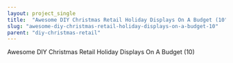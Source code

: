 ```yaml
---
layout: project_single
title:  "Awesome DIY Christmas Retail Holiday Displays On A Budget (10"
slug: "awesome-diy-christmas-retail-holiday-displays-on-a-budget-10"
parent: "diy-christmas-retail"
---
```

Awesome DIY Christmas Retail Holiday Displays On A Budget (10)
